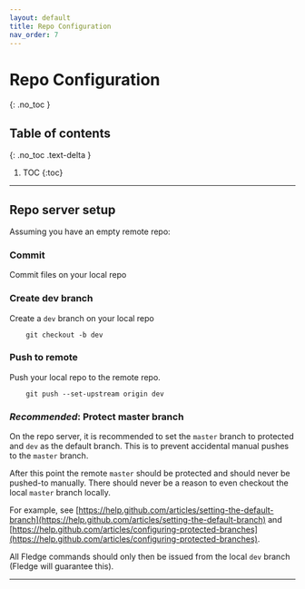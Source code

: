 ```yaml
---
layout: default
title: Repo Configuration
nav_order: 7
---
```


# Repo Configuration
{: .no_toc }

## Table of contents
{: .no_toc .text-delta }

1. TOC
{:toc}

---

## Repo server setup

Assuming you have an empty remote repo:
### Commit  
Commit files on your local repo
### Create dev branch  
Create a `dev` branch on your local repo

        git checkout -b dev

### Push to remote  
Push your local repo to the remote repo.

        git push --set-upstream origin dev

### _Recommended_: Protect master branch  
On the repo server, it is recommended to set the `master` branch to protected and `dev` as the default branch. This is to prevent accidental manual pushes to the `master` branch.

After this point the remote `master` should be protected and should never be pushed-to manually. There should never be a reason to even checkout the local `master` branch locally. 

For example, see [https://help.github.com/articles/setting-the-default-branch](https://help.github.com/articles/setting-the-default-branch) and [https://help.github.com/articles/configuring-protected-branches](https://help.github.com/articles/configuring-protected-branches).

All Fledge commands should only then be issued from
the local `dev` branch (Fledge will guarantee this).

---
